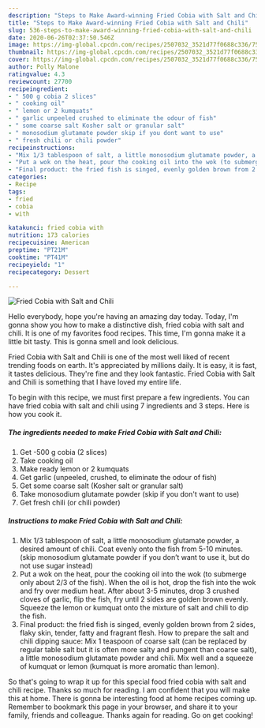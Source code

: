 ```yaml
---
description: "Steps to Make Award-winning Fried Cobia with Salt and Chili"
title: "Steps to Make Award-winning Fried Cobia with Salt and Chili"
slug: 536-steps-to-make-award-winning-fried-cobia-with-salt-and-chili
date: 2020-06-26T02:37:50.546Z
image: https://img-global.cpcdn.com/recipes/2507032_3521d77f0688c336/751x532cq70/fried-cobia-with-salt-and-chili-recipe-main-photo.jpg
thumbnail: https://img-global.cpcdn.com/recipes/2507032_3521d77f0688c336/751x532cq70/fried-cobia-with-salt-and-chili-recipe-main-photo.jpg
cover: https://img-global.cpcdn.com/recipes/2507032_3521d77f0688c336/751x532cq70/fried-cobia-with-salt-and-chili-recipe-main-photo.jpg
author: Polly Malone
ratingvalue: 4.3
reviewcount: 27700
recipeingredient:
- " 500 g cobia 2 slices"
- " cooking oil"
- " lemon or 2 kumquats"
- " garlic unpeeled crushed to eliminate the odour of fish"
- " some coarse salt Kosher salt or granular salt"
- " monosodium glutamate powder skip if you dont want to use"
- " fresh chili or chili powder"
recipeinstructions:
- "Mix 1/3 tablespoon of salt, a little monosodium glutamate powder, a desired amount of chili. Coat evenly onto the fish from 5-10 minutes. (skip monosodium glutamate powder if you don’t want to use it, but do not use sugar instead)"
- "Put a wok on the heat, pour the cooking oil into the wok (to submerge only about 2/3 of the fish). When the oil is hot, drop the fish into the wok and fry over medium heat.  After about 3-5 minutes, drop 3 crushed cloves of garlic, flip the fish, fry until 2 sides are golden brown evenly. Squeeze the lemon or kumquat onto the mixture of salt and chili to dip the fish."
- "Final product: the fried fish is singed, evenly golden brown from 2 sides, flaky skin, tender, fatty and fragrant flesh. How to prepare the salt and chili dipping sauce:  Mix 1 teaspoon of coarse salt (can be replaced by regular table salt but it is often more salty and pungent than coarse salt), a little monosodium glutamate powder and chili. Mix well and a squeeze of kumquat or lemon (kumquat is more aromatic than lemon)."
categories:
- Recipe
tags:
- fried
- cobia
- with

katakunci: fried cobia with 
nutrition: 173 calories
recipecuisine: American
preptime: "PT21M"
cooktime: "PT41M"
recipeyield: "1"
recipecategory: Dessert

---
```



![Fried Cobia with Salt and Chili](https://img-global.cpcdn.com/recipes/2507032_3521d77f0688c336/751x532cq70/fried-cobia-with-salt-and-chili-recipe-main-photo.jpg)

Hello everybody, hope you're having an amazing day today. Today, I'm gonna show you how to make a distinctive dish, fried cobia with salt and chili. It is one of my favorites food recipes. This time, I'm gonna make it a little bit tasty. This is gonna smell and look delicious.



Fried Cobia with Salt and Chili is one of the most well liked of recent trending foods on earth. It's appreciated by millions daily. It is easy, it is fast, it tastes delicious. They're fine and they look fantastic. Fried Cobia with Salt and Chili is something that I have loved my entire life.


To begin with this recipe, we must first prepare a few ingredients. You can have fried cobia with salt and chili using 7 ingredients and 3 steps. Here is how you cook it.

<!--inarticleads1-->

##### The ingredients needed to make Fried Cobia with Salt and Chili:

1. Get  -500 g cobia (2 slices)
1. Take  cooking oil
1. Make ready  lemon or 2 kumquats
1. Get  garlic (unpeeled, crushed, to eliminate the odour of fish)
1. Get  some coarse salt (Kosher salt or granular salt)
1. Take  monosodium glutamate powder (skip if you don&#39;t want to use)
1. Get  fresh chili (or chili powder)




<!--inarticleads2-->

##### Instructions to make Fried Cobia with Salt and Chili:

1. Mix 1/3 tablespoon of salt, a little monosodium glutamate powder, a desired amount of chili. Coat evenly onto the fish from 5-10 minutes. (skip monosodium glutamate powder if you don’t want to use it, but do not use sugar instead)
1. Put a wok on the heat, pour the cooking oil into the wok (to submerge only about 2/3 of the fish). When the oil is hot, drop the fish into the wok and fry over medium heat.  After about 3-5 minutes, drop 3 crushed cloves of garlic, flip the fish, fry until 2 sides are golden brown evenly. Squeeze the lemon or kumquat onto the mixture of salt and chili to dip the fish.
1. Final product: the fried fish is singed, evenly golden brown from 2 sides, flaky skin, tender, fatty and fragrant flesh. How to prepare the salt and chili dipping sauce:  Mix 1 teaspoon of coarse salt (can be replaced by regular table salt but it is often more salty and pungent than coarse salt), a little monosodium glutamate powder and chili. Mix well and a squeeze of kumquat or lemon (kumquat is more aromatic than lemon).




So that's going to wrap it up for this special food fried cobia with salt and chili recipe. Thanks so much for reading. I am confident that you will make this at home. There is gonna be interesting food at home recipes coming up. Remember to bookmark this page in your browser, and share it to your family, friends and colleague. Thanks again for reading. Go on get cooking!
